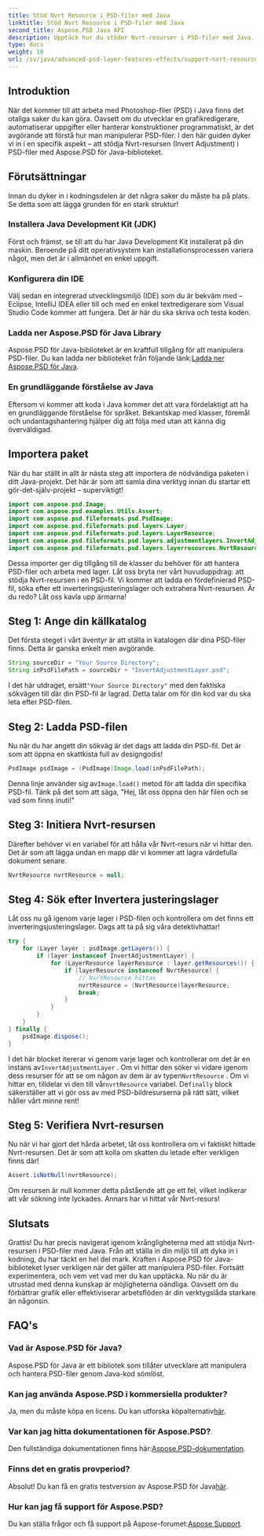 ```yaml
---
title: Stöd Nvrt Resource i PSD-filer med Java
linktitle: Stöd Nvrt Resource i PSD-filer med Java
second_title: Aspose.PSD Java API
description: Upptäck hur du stöder Nvrt-resurser i PSD-filer med Java. Lär dig att ladda filer och extrahera värdefulla resurser utan ansträngning med Aspose.PSD.
type: docs
weight: 10
url: /sv/java/advanced-psd-layer-features-effects/support-nvrt-resource-psd-files/
---
```

## Introduktion
När det kommer till att arbeta med Photoshop-filer (PSD) i Java finns det otaliga saker du kan göra. Oavsett om du utvecklar en grafikredigerare, automatiserar uppgifter eller hanterar konstruktioner programmatiskt, är det avgörande att förstå hur man manipulerar PSD-filer. I den här guiden dyker vi in i en specifik aspekt – att stödja Nvrt-resursen (Invert Adjustment) i PSD-filer med Aspose.PSD för Java-biblioteket.
## Förutsättningar
Innan du dyker in i kodningsdelen är det några saker du måste ha på plats. Se detta som att lägga grunden för en stark struktur!
### Installera Java Development Kit (JDK)
Först och främst, se till att du har Java Development Kit installerat på din maskin. Beroende på ditt operativsystem kan installationsprocessen variera något, men det är i allmänhet en enkel uppgift. 
### Konfigurera din IDE
Välj sedan en integrerad utvecklingsmiljö (IDE) som du är bekväm med – Eclipse, IntelliJ IDEA eller till och med en enkel textredigerare som Visual Studio Code kommer att fungera. Det är här du ska skriva och testa koden.
### Ladda ner Aspose.PSD för Java Library
 Aspose.PSD för Java-biblioteket är en kraftfull tillgång för att manipulera PSD-filer. Du kan ladda ner biblioteket från följande länk:[Ladda ner Aspose.PSD för Java](https://releases.aspose.com/psd/java/).
### En grundläggande förståelse av Java
Eftersom vi kommer att koda i Java kommer det att vara fördelaktigt att ha en grundläggande förståelse för språket. Bekantskap med klasser, föremål och undantagshantering hjälper dig att följa med utan att känna dig överväldigad.
## Importera paket
När du har ställt in allt är nästa steg att importera de nödvändiga paketen i ditt Java-projekt. Det här är som att samla dina verktyg innan du startar ett gör-det-själv-projekt – superviktigt!
```java
import com.aspose.psd.Image;
import com.aspose.psd.examples.Utils.Assert;
import com.aspose.psd.fileformats.psd.PsdImage;
import com.aspose.psd.fileformats.psd.layers.Layer;
import com.aspose.psd.fileformats.psd.layers.LayerResource;
import com.aspose.psd.fileformats.psd.layers.adjustmentlayers.InvertAdjustmentLayer;
import com.aspose.psd.fileformats.psd.layers.layerresources.NvrtResource;
```
Dessa importer ger dig tillgång till de klasser du behöver för att hantera PSD-filer och arbeta med lager.
Låt oss bryta ner vårt huvuduppdrag: att stödja Nvrt-resursen i en PSD-fil. Vi kommer att ladda en fördefinierad PSD-fil, söka efter ett inverteringsjusteringslager och extrahera Nvrt-resursen. Är du redo? Låt oss kavla upp ärmarna!
## Steg 1: Ange din källkatalog
Det första steget i vårt äventyr är att ställa in katalogen där dina PSD-filer finns. Detta är ganska enkelt men avgörande.
```java
String sourceDir = "Your Source Directory";
String inPsdFilePath = sourceDir + "InvertAdjustmentLayer.psd";
```
 I det här utdraget, ersätt`"Your Source Directory"` med den faktiska sökvägen till där din PSD-fil är lagrad. Detta talar om för din kod var du ska leta efter PSD-filen.
## Steg 2: Ladda PSD-filen
Nu när du har angett din sökväg är det dags att ladda din PSD-fil. Det är som att öppna en skattkista full av designgodis!
```java
PsdImage psdImage = (PsdImage)Image.load(inPsdFilePath);
```
Denna linje använder sig av`Image.load()` metod för att ladda din specifika PSD-fil. Tänk på det som att säga, "Hej, låt oss öppna den här filen och se vad som finns inuti!"
## Steg 3: Initiera Nvrt-resursen
Därefter behöver vi en variabel för att hålla vår Nvrt-resurs när vi hittar den. Det är som att lägga undan en mapp där vi kommer att lagra värdefulla dokument senare.
```java
NvrtResource nvrtResource = null;
```
## Steg 4: Sök efter Invertera justeringslager
Låt oss nu gå igenom varje lager i PSD-filen och kontrollera om det finns ett inverteringsjusteringslager. Dags att ta på sig våra detektivhattar!
```java
try {
    for (Layer layer : psdImage.getLayers()) {
        if (layer instanceof InvertAdjustmentLayer) {
            for (LayerResource layerResource : layer.getResources()) {
                if (layerResource instanceof NvrtResource) {
                    // NvrtResource hittas
                    nvrtResource = (NvrtResource)layerResource;
                    break;
                }
            }
        }
    }
} finally {
    psdImage.dispose();
}
```
 I det här blocket itererar vi genom varje lager och kontrollerar om det är en instans av`InvertAdjustmentLayer` . Om vi hittar den söker vi vidare igenom dess resurser för att se om någon av dem är av typen`NvrtResource` . Om vi hittar en, tilldelar vi den till vår`nvrtResource` variabel. De`finally` block säkerställer att vi gör oss av med PSD-bildresurserna på rätt sätt, vilket håller vårt minne rent!
## Steg 5: Verifiera Nvrt-resursen
Nu när vi har gjort det hårda arbetet, låt oss kontrollera om vi faktiskt hittade Nvrt-resursen. Det är som att kolla om skatten du letade efter verkligen finns där!
```java
Assert.isNotNull(nvrtResource);
```
Om resursen är null kommer detta påstående att ge ett fel, vilket indikerar att vår sökning inte lyckades. Annars har vi hittat vår Nvrt-resurs!
## Slutsats
Grattis! Du har precis navigerat igenom krångligheterna med att stödja Nvrt-resursen i PSD-filer med Java. Från att ställa in din miljö till att dyka in i kodning, du har täckt en hel del mark. Kraften i Aspose.PSD för Java-biblioteket lyser verkligen när det gäller att manipulera PSD-filer. Fortsätt experimentera, och vem vet vad mer du kan upptäcka.
Nu när du är utrustad med denna kunskap är möjligheterna oändliga. Oavsett om du förbättrar grafik eller effektiviserar arbetsflöden är din verktygslåda starkare än någonsin.
## FAQ's
### Vad är Aspose.PSD för Java?
Aspose.PSD för Java är ett bibliotek som tillåter utvecklare att manipulera och hantera PSD-filer genom Java-kod sömlöst.
### Kan jag använda Aspose.PSD i kommersiella produkter?
 Ja, men du måste köpa en licens. Du kan utforska köpalternativ[här](https://purchase.aspose.com/buy).
### Var kan jag hitta dokumentationen för Aspose.PSD?
 Den fullständiga dokumentationen finns här:[Aspose.PSD-dokumentation](https://reference.aspose.com/psd/java/).
### Finns det en gratis provperiod?
 Absolut! Du kan få en gratis testversion av Aspose.PSD för Java[här](https://releases.aspose.com/).
### Hur kan jag få support för Aspose.PSD?
 Du kan ställa frågor och få support på Aspose-forumet:[Aspose Support](https://forum.aspose.com/c/psd/34).